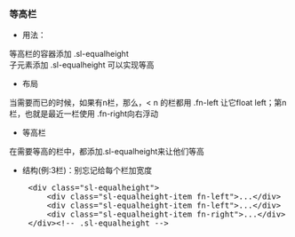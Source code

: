 ### 等高栏

- 用法：
 
 等高栏的容器添加 .sl-equalheight <br />
 子元素添加 .sl-equalheight 可以实现等高

- 布局

 当需要而已的时候，如果有n栏，那么，&lt; n 的栏都用 .fn-left 让它float left；第n栏，也就是最近一栏使用 .fn-right向右浮动
 
- 等高栏

 在需要等高的栏中，都添加.sl-equalheight来让他们等高
  
- 结构(例:3栏)：别忘记给每个栏加宽度

 <pre>
    &lt;div class="sl-equalheight"&gt;
    	&lt;div class="sl-equalheight-item fn-left"&gt;...&lt;/div&gt;
    	&lt;div class="sl-equalheight-item fn-left"&gt;...&lt;/div&gt;
    	&lt;div class="sl-equalheight-item fn-right"&gt;...&lt;/div&gt;
    &lt;/div&gt;&lt;!-- .sl-equalheight --&gt;
 </pre>
